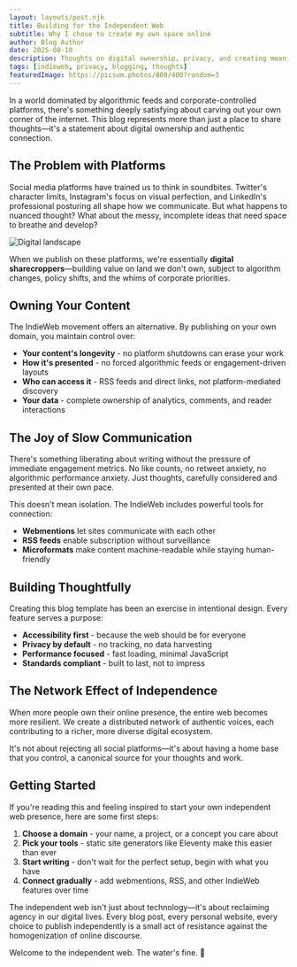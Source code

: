 ```yaml
---
layout: layouts/post.njk
title: Building for the Independent Web
subtitle: Why I chose to create my own space online
author: Blog Author
date: 2025-08-10
description: Thoughts on digital ownership, privacy, and creating meaningful connections in the age of social media algorithms.
tags: [indieweb, privacy, blogging, thoughts]
featuredImage: https://picsum.photos/800/400?random=3
---
```


In a world dominated by algorithmic feeds and corporate-controlled platforms, there's something deeply satisfying about carving out your own corner of the internet. This blog represents more than just a place to share thoughts—it's a statement about digital ownership and authentic connection.

## The Problem with Platforms

Social media platforms have trained us to think in soundbites. Twitter's character limits, Instagram's focus on visual perfection, and LinkedIn's professional posturing all shape how we communicate. But what happens to nuanced thought? What about the messy, incomplete ideas that need space to breathe and develop?

![Digital landscape](https://picsum.photos/600/300?random=4 "The vast digital landscape")

When we publish on these platforms, we're essentially **digital sharecroppers**—building value on land we don't own, subject to algorithm changes, policy shifts, and the whims of corporate priorities.

## Owning Your Content

The IndieWeb movement offers an alternative. By publishing on your own domain, you maintain control over:

- **Your content's longevity** - no platform shutdowns can erase your work
- **How it's presented** - no forced algorithmic feeds or engagement-driven layouts  
- **Who can access it** - RSS feeds and direct links, not platform-mediated discovery
- **Your data** - complete ownership of analytics, comments, and reader interactions

## The Joy of Slow Communication

There's something liberating about writing without the pressure of immediate engagement metrics. No like counts, no retweet anxiety, no algorithmic performance anxiety. Just thoughts, carefully considered and presented at their own pace.

This doesn't mean isolation. The IndieWeb includes powerful tools for connection:

- **Webmentions** let sites communicate with each other
- **RSS feeds** enable subscription without surveillance
- **Microformats** make content machine-readable while staying human-friendly

## Building Thoughtfully

Creating this blog template has been an exercise in intentional design. Every feature serves a purpose:

- **Accessibility first** - because the web should be for everyone
- **Privacy by default** - no tracking, no data harvesting
- **Performance focused** - fast loading, minimal JavaScript
- **Standards compliant** - built to last, not to impress

## The Network Effect of Independence

When more people own their online presence, the entire web becomes more resilient. We create a distributed network of authentic voices, each contributing to a richer, more diverse digital ecosystem.

It's not about rejecting all social platforms—it's about having a home base that you control, a canonical source for your thoughts and work.

## Getting Started

If you're reading this and feeling inspired to start your own independent web presence, here are some first steps:

1. **Choose a domain** - your name, a project, or a concept you care about
2. **Pick your tools** - static site generators like Eleventy make this easier than ever
3. **Start writing** - don't wait for the perfect setup, begin with what you have
4. **Connect gradually** - add webmentions, RSS, and other IndieWeb features over time

The independent web isn't just about technology—it's about reclaiming agency in our digital lives. Every blog post, every personal website, every choice to publish independently is a small act of resistance against the homogenization of online discourse.

Welcome to the independent web. The water's fine. 🌊
